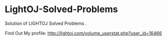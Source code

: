 # LightOJ-Solved-Problems
Solution of LIGHTOJ Solved Problems .

Find Out My profile: http://lightoj.com/volume_userstat.php?user_id=16466

